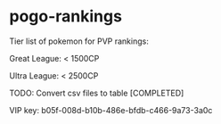 # pogo-rankings

Tier list of pokemon for PVP rankings:

Great League: < 1500CP

Ultra League: < 2500CP 

TODO:
Convert csv files to table [COMPLETED]

VIP key: b05f-008d-b10b-486e-bfdb-c466-9a73-3a0c


